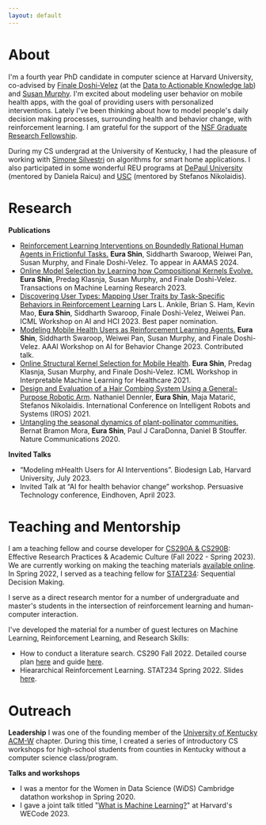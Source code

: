 ```yaml
---
layout: default
---
```



# About
I'm a fourth year PhD candidate in computer science at Harvard University, co-advised by [Finale Doshi-Velez](https://finale.seas.harvard.edu/) (at the [Data to Actionable Knowledge lab](https://dtak.github.io/)) and [Susan Murphy](http://people.seas.harvard.edu/~samurphy/). 
I'm excited about modeling user behavior on mobile health apps, with the goal of providing users with personalized interventions. Lately I've been thinking about how to model people's daily decision making processes, surrounding health and behavior change, with reinforcement learning. I am grateful for the support of the [NSF Graduate Research Fellowship](https://www.nsfgrfp.org/). 

During my CS undergrad at the University of Kentucky, I had the pleasure of working with [Simone Silvestri](http://silvestri.engr.uky.edu/) on algorithms for smart home applications. I also participated in some wonderful REU programs at [DePaul University](http://facweb.cs.depaul.edu/research/vc/medix/index.htm) (mentored by Daniela Raicu) and [USC](https://www.cs.usc.edu/reu/) (mentored by Stefanos Nikolaidis). 

# Research
**Publications**
* [Reinforcement Learning Interventions on Boundedly Rational Human Agents in Frictionful Tasks.](https://arxiv.org/abs/2401.14923) **Eura Shin**, Siddharth Swaroop, Weiwei Pan, Susan Murphy, and Finale Doshi-Velez. To appear in AAMAS 2024.  
* [Online Model Selection by Learning how Compositional Kernels Evolve.](https://openreview.net/pdf?id=23WZFQBUh5) **Eura Shin**, Predag Klasnja, Susan Murphy, and Finale Doshi-Velez. Transactions on Machine Learning Research 2023.  
* [Discovering User Types: Mapping User Traits by Task-Specific Behaviors in Reinforcement Learning](https://arxiv.org/abs/2307.08169) Lars L. Ankile, Brian S. Ham, Kevin Mao, **Eura Shin**, Siddharth Swaroop, Finale Doshi-Velez, Weiwei Pan. ICML Workshop on AI and HCI 2023. Best paper nomination. 
* [Modeling Mobile Health Users as Reinforcement Learning Agents.](https://arxiv.org/abs/2212.00863) **Eura Shin**, Siddharth Swaroop, Weiwei Pan, Susan Murphy, and Finale Doshi-Velez. AAAI Workshop on AI for Behavior Change 2023. Contributed talk.  
* [Online Structural Kernel Selection for Mobile Health](https://arxiv.org/abs/2107.09949). **Eura Shin**, Predag Klasnja, Susan Murphy, and Finale Doshi-Velez. ICML Workshop in Interpretable Machine Learning for Healthcare 2021.
* [Design and Evaluation of a Hair Combing System Using a General-Purpose Robotic Arm](https://arxiv.org/pdf/2108.01233.pdf). Nathaniel Dennler, **Eura Shin**, Maja Matarić, Stefanos Nikolaidis. International Conference on Intelligent Robots and Systems (IROS) 2021. 
* [Untangling the seasonal dynamics of plant-pollinator communities.](https://www.nature.com/articles/s41467-020-17894-y) Bernat Bramon Mora, **Eura Shin**, Paul J CaraDonna, Daniel B Stouffer. Nature Communications 2020. 

**Invited Talks**
* “Modeling mHealth Users for AI Interventions”. Biodesign Lab, Harvard University, July 2023.
* Invited Talk at “AI for health behavior change” workshop. Persuasive Technology conference, Eindhoven, April 2023.

# Teaching and Mentorship
I am a teaching fellow and course developer for [CS290A & CS290B](https://yanivyacoby.github.io/harvard-cs290/): Effective Research Practices & Academic Culture (Fall 2022 - Spring 2023). We are currently working on making the teaching materials [available online](https://yanivyacoby.github.io/harvard-cs290-teaching-materials/). 
In Spring 2022, I served as a teaching fellow for [STAT234](http://people.seas.harvard.edu/~samurphy/teaching/stat234spring2022/syllabus.htm): Sequential Decision Making. 

I serve as a direct research mentor for a number of undergraduate and master's students in the intersection of reinforcement learning and human-computer interaction.

I've developed the material for a number of guest lectures on Machine Learning, Reinforcement Learning, and Research Skills: 
* How to conduct a literature search. CS290 Fall 2022. Detailed course plan [here](https://yanivyacoby.github.io/harvard-cs290-teaching-materials/posts/how-to-conduct-a-literature-search/) and guide [here](https://yanivyacoby.github.io/harvard-cs290/materials/how-to-do-a-literature-search/).
* Hieararchical Reinforcement Learning. STAT234 Spring 2022. Slides [here](https://docs.google.com/presentation/d/1X4tczMs_Nochk22at_QDpaweq06mLKmK/edit?usp=sharing&ouid=118113328700788555497&rtpof=true&sd=true). 

# Outreach
**Leadership**
I was one of the founding member of the [University of Kentucky ACM-W](http://acm-w.cs.uky.edu/index.html) chapter. During this time, I created a series of introductory CS workshops for high-school students from counties in Kentucky without a computer science class/program. 

**Talks and workshops**
* I was a mentor for the Women in Data Science (WiDS) Cambridge datathon workshop in Spring 2020.
* I gave a joint talk titled "[What is Machine Learning?](https://www.harvardwecode.com/conference-schedule/women-in-machine-learning-and-artificial-intelligence)" at Harvard's WECode 2023.

